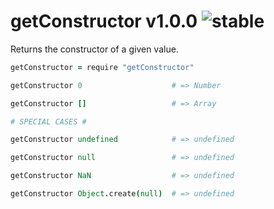 
# getConstructor v1.0.0 ![stable](https://img.shields.io/badge/stability-stable-4EBA0F.svg?style=flat)

Returns the constructor of a given value.

```coffee
getConstructor = require "getConstructor"

getConstructor 0                    # => Number

getConstructor []                   # => Array

# SPECIAL CASES #

getConstructor undefined            # => undefined

getConstructor null                 # => undefined

getConstructor NaN                  # => undefined

getConstructor Object.create(null)  # => undefined
```
